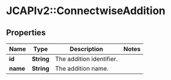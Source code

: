 # JCAPIv2::ConnectwiseAddition

## Properties
Name | Type | Description | Notes
------------ | ------------- | ------------- | -------------
**id** | **String** | The addition identifier. | 
**name** | **String** | The addition name. | 

